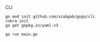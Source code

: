 CLI


```
go mod init github.com/szabgab/gogo/cli
cobra init
go get gopkg.in/yaml.v3
```


```
go run main.go
```

